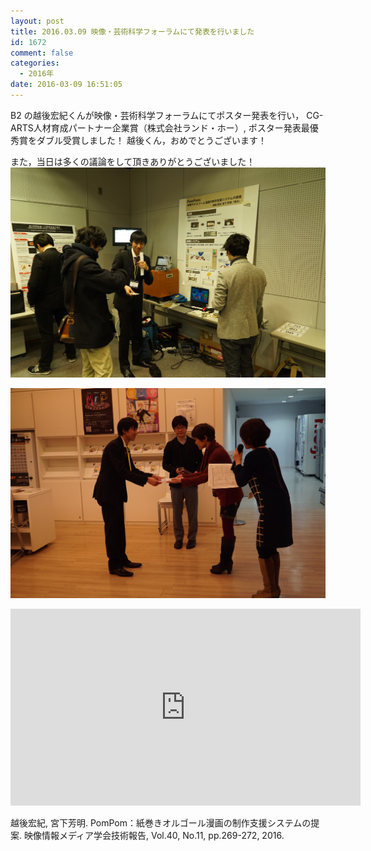 ```yaml
---
layout: post
title: 2016.03.09 映像・芸術科学フォーラムにて発表を行いました
id: 1672
comment: false
categories:
  - 2016年
date: 2016-03-09 16:51:05
---
```


B2 の越後宏紀くんが映像・芸術科学フォーラムにてポスター発表を行い，
CG-ARTS人材育成パートナー企業賞（株式会社ランド・ホー）, ポスター発表最優秀賞をダブル受賞しました！
越後くん，おめでとうございます！

また，当日は多くの議論をして頂きありがとうございました！
![DSC01691](/wp-content/uploads/2016/03/DSC01691.jpg)

![DSC01763](/wp-content/uploads/2016/03/DSC01763.jpg)


<iframe width="560" height="315" src="https://www.youtube.com/embed/U8Mu8Hmyofo" frameborder="0" allowfullscreen></iframe>

越後宏紀, 宮下芳明. PomPom：紙巻きオルゴール漫画の制作支援システムの提案. 映像情報メディア学会技術報告, Vol.40, No.11, pp.269-272, 2016.

